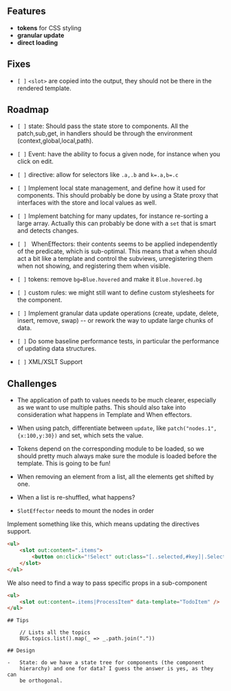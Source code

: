 ## Features

-   **tokens** for CSS styling
-   **granular update**
-   **direct loading**

## Fixes

-   `[ ]` `<slot>` are copied into the output, they should not be there
    in the rendered template.

## Roadmap

-   `[ ]` state: Should pass the state store to components. All the
    patch,sub,get, in handlers should be through the environment
    (context,global,local,path).

-   `[ ]` Event: have the ability to focus a given node, for instance
    when you click on edit.

-   `[ ]` directive: allow for selectors like `.a,.b` and `k=.a,b=.c`

-   `[ ]` Implement local state management, and define how it used for
    components. This should probably be done by using a State proxy that
    interfaces with the store and local values as well.

-   `[ ]` Implement batching for many updates, for instance re-sorting a
    large array. Actually this can probably be done with a `set` that is
    smart and detects changes.

-   `[ ] ` WhenEffectors: their contents seems to be applied
    independently of the predicate, which is sub-optimal. This means
    that a when should act a bit like a template and control the
    subviews, unregistering them when not showing, and registering them
    when visible.

-   `[ ]` tokens: remove `bg=Blue.hovered` and make it `Blue.hovered.bg`

-   `[ ]` custom rules: we might still want to define custom stylesheets
    for the component.

-   `[ ]` Implement granular data update operations (create, update,
    delete, insert, remove, swap) -- or rework the way to update large
    chunks of data.

-   `[ ]` Do some baseline performance tests, in particular the
    performance of updating data structures.

-   `[ ]` XML/XSLT Support

## Challenges

-   The application of path to values needs to be much clearer,
    especially as we want to use multiple paths. This should also take
    into consideration what happens in Template and When effectors.

-   When using patch, differentiate between `update`, like
    `patch("nodes.1", {x:100,y:30})` and set, which sets the value.

-   Tokens depend on the corresponding module to be loaded, so we should
    pretty much always make sure the module is loaded before the
    template. This is going to be fun!

-   When removing an element from a list, all the elements get shifted
    by one.

-   When a list is re-shuffled, what happens?

-   `SlotEffector` needs to mount the nodes in order

Implement something like this, which means updating the directives
support.

``` html
<ul>
    <slot out:content=".items">
        <button on:click="!Select" out:class="[..selected,#key]|.Selected"><slot out:content=".label" /></button>
    </slot>
</ul>
```

We also need to find a way to pass specific props in a sub-component

``` html
<ul>
    <slot out:content=.items|ProcessItem" data-template="TodoItem" />
</ul>
```

    ## Tips

        // Lists all the topics
        BUS.topics.list().map(_ => _.path.join("."))

    ## Design

    -   State: do we have a state tree for components (the component
        hierarchy) and one for data? I guess the answer is yes, as they can
        be orthogonal.
